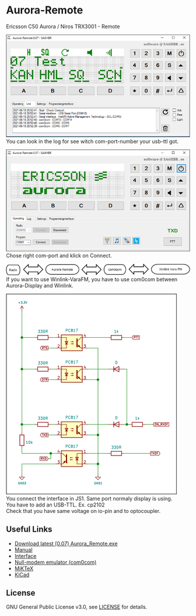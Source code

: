 # Aurora-Remote
Ericsson C50 Aurora / Niros TRX3001 - Remote

![alt text](https://github.com/SA6HBR/AuroraRemote/blob/main/image/AuroraRemote2.png "AuroraRemote")  
You can look in the log for see witch com-port-number your usb-ttl got.  


![alt text](https://github.com/SA6HBR/AuroraRemote/blob/main/image/AuroraRemote.png "AuroraDisplay")  
Chose right com-port and klick on Connect.  


![alt text](https://github.com/SA6HBR/AuroraRemote/blob/main/image/Diagram1.png "Diagram1")  
If you want to use Winlink-VaraFM, you have to use com0com between Aurora-Display and Winlink.  


![alt text](https://github.com/SA6HBR/AuroraRemote/blob/main/image/Interface.png "Interface")  
You connect the interface in JS1. Same port normaly display is using.  
You have to add an USB-TTL. Ex. cp2102  
Check that you have same voltage on io-pin and to optocoupler.  


## Useful Links

* [Download latest (0.07) Aurora_Remote.exe](https://github.com/SA6HBR/AuroraRemote/releases/download/0.07/Aurora_Remote.exe)
* [Manual](https://github.com/SA6HBR/AuroraRemote/blob/main/doc/AuroraRemoteManual.pdf)
* [Interface](https://github.com/SA6HBR/AuroraRemote/blob/main/CircuitDiagram/Aurora_Remote_TNC_interface.pdf)
* [Null-modem emulator (com0com)](https://sourceforge.net/projects/com0com/)
* [MiKTeX](https://miktex.org/)
* [KiCad](https://www.kicad.org/)

## License

GNU General Public License v3.0, see [LICENSE](https://github.com/SA6HBR/SerialProxy/blob/main/LICENSE) for details.
